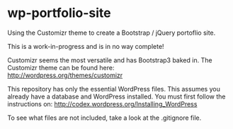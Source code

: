 wp-portfolio-site
=================

Using the Customizr theme to create a Bootstrap / jQuery portoflio site. 

This is a work-in-progress and is in no way complete! 

Customizr seems the most versatile and has Bootstrap3 baked in. The Customizr theme can be found here: http://wordpress.org/themes/customizr

This repository has only the essential WordPress files. This assumes you already have a database and WordPress installed. You must first follow the instructions on: http://codex.wordpress.org/Installing_WordPress

To see what files are not included, take a look at the .gitignore file. 

